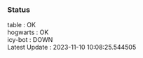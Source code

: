### Status


table : OK  
hogwarts : OK  
icy-bot : DOWN  
Latest Update : 2023-11-10 10:08:25.544505
